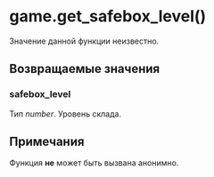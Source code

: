 # game.get_safebox_level()
Значение данной функции неизвестно.

## Возвращаемые значения
### safebox_level
Тип *number*. Уровень склада.

## Примечания
Функция **не** может быть вызвана анонимно.